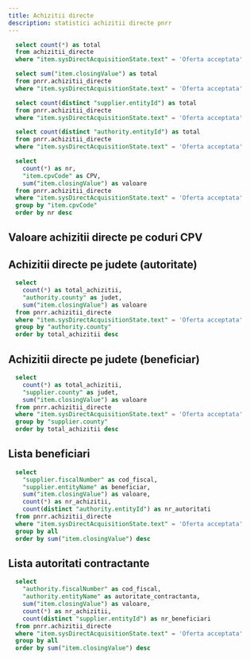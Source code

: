 ```yaml
---
title: Achizitii directe
description: statistici achizitii directe pnrr
---
```


```sql achizitii_directe_total
  select count(*) as total 
  from achizitii_directe 
  where "item.sysDirectAcquisitionState.text" = 'Oferta acceptata'
```

```sql achizitii_directe_total_valoare
  select sum("item.closingValue") as total 
  from pnrr.achizitii_directe 
  where "item.sysDirectAcquisitionState.text" = 'Oferta acceptata'
```

```sql achizitii_directe_total_beneficiari
  select count(distinct "supplier.entityId") as total 
  from pnrr.achizitii_directe 
  where "item.sysDirectAcquisitionState.text" = 'Oferta acceptata'
```

```sql achizitii_directe_total_autoritati
  select count(distinct "authority.entityId") as total 
  from pnrr.achizitii_directe 
  where "item.sysDirectAcquisitionState.text" = 'Oferta acceptata'
```

<BigValue 
  data={achizitii_directe_total} 
  value=total
  title="Total achizitii directe"
  fmt="num"
/>

<BigValue 
  data={achizitii_directe_total_valoare} 
  value=total
  title="Valoare totala"
  fmt="num2b"
/>

<BigValue 
  data={achizitii_directe_total_beneficiari} 
  value=total
  title="Total beneficiari"
  fmt="num"
/>

<BigValue 
  data={achizitii_directe_total_autoritati} 
  value=total
  title="Total autoritati"
  fmt="num"
/>

```sql achizitii_directe_by_cpv
  select
    count(*) as nr, 
    "item.cpvCode" as CPV,
    sum("item.closingValue") as valoare
  from pnrr.achizitii_directe
  where "item.sysDirectAcquisitionState.text" = 'Oferta acceptata'
  group by "item.cpvCode"
  order by nr desc
```

## Valoare achizitii directe pe coduri CPV

<DataTable data={achizitii_directe_by_cpv} rowShading=true search=true>
  <Column id="nr" header="Nr" />
  <Column id="CPV" header="CPV" />
  <Column id="valoare" header="Valoare" fmt="num2m" />
</DataTable>

## Achizitii directe pe judete (autoritate)

```sql achizitii_directe_by_judete
  select
    count(*) as total_achizitii, 
    "authority.county" as judet,
    sum("item.closingValue") as valoare
  from pnrr.achizitii_directe
  where "item.sysDirectAcquisitionState.text" = 'Oferta acceptata'
  group by "authority.county"
  order by total_achizitii desc
```

<DataTable data={achizitii_directe_by_judete} rowShading=true search=true>
  <Column id="judet" header="Judet" />
  <Column id="valoare" header="Valoare" fmt="num2m" />
  <Column id="total_achizitii" header="Total achizitii" />
</DataTable>

## Achizitii directe pe judete (beneficiar)

```sql achizitii_directe_by_beneficiar
  select
    count(*) as total_achizitii, 
    "supplier.county" as judet,
    sum("item.closingValue") as valoare
  from pnrr.achizitii_directe
  where "item.sysDirectAcquisitionState.text" = 'Oferta acceptata'
  group by "supplier.county"
  order by total_achizitii desc
```

<DataTable data={achizitii_directe_by_beneficiar} rowShading=true search=true>
  <Column id="judet" header="Judet" />
  <Column id="valoare" header="Valoare" fmt="num2m" />
  <Column id="total_achizitii" header="Total achizitii" />
</DataTable>

<LineBreak/>

## Lista beneficiari

```sql achizitii_directe_beneficiari_valoare_mare
  select
    "supplier.fiscalNumber" as cod_fiscal,
    "supplier.entityName" as beneficiar,
    sum("item.closingValue") as valoare,
    count(*) as nr_achizitii,
    count(distinct "authority.entityId") as nr_autoritati
  from pnrr.achizitii_directe
  where "item.sysDirectAcquisitionState.text" = 'Oferta acceptata'
  group by all
  order by sum("item.closingValue") desc
```

<DataTable data={achizitii_directe_beneficiari_valoare_mare} rowShading=true search=true>
  <Column id="cod_fiscal" header="Cod fiscal" />
  <Column id="beneficiar" header="Beneficiar" />
  <Column id="valoare" header="Valoare" fmt="num2m" />
  <Column id="nr_achizitii" header="Nr achizitii" />
  <Column id="nr_autoritati" header="Nr autoritati" />
</DataTable>

## Lista autoritati contractante

```sql lista_autoritati
  select
    "authority.fiscalNumber" as cod_fiscal,
    "authority.entityName" as autoritate_contractanta,
    sum("item.closingValue") as valoare,
    count(*) as nr_achizitii,
    count(distinct "supplier.entityId") as nr_beneficiari
  from pnrr.achizitii_directe
  where "item.sysDirectAcquisitionState.text" = 'Oferta acceptata'
  group by all
  order by sum("item.closingValue") desc
```

<DataTable data={lista_autoritati} rowShading=true search=true>
  <Column id="cod_fiscal" header="Cod fiscal" />
  <Column id="autoritate_contractanta" header="Autoritate contractanta" />
  <Column id="valoare" header="Valoare" fmt="num2m" />
  <Column id="nr_achizitii" header="Nr achizitii" />
  <Column id="nr_beneficiari" header="Nr beneficiari" />
</DataTable>
